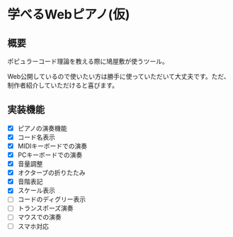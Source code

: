 # 学べるWebピアノ(仮)

## 概要
ポピュラーコード理論を教える際に鳩屋敷が使うツール。

Web公開しているので使いたい方は勝手に使っていただいて大丈夫です。ただ、制作者紹介していただけると喜びます。

## 実装機能
- [x] ピアノの演奏機能
- [x] コード名表示
- [x] MIDIキーボードでの演奏
- [x] PCキーボードでの演奏
- [x] 音量調整
- [x] オクターブの折りたたみ
- [x] 音階表記
- [x] スケール表示
- [ ] コードのディグリー表示
- [ ] トランスポーズ演奏
- [ ] マウスでの演奏
- [ ] スマホ対応
